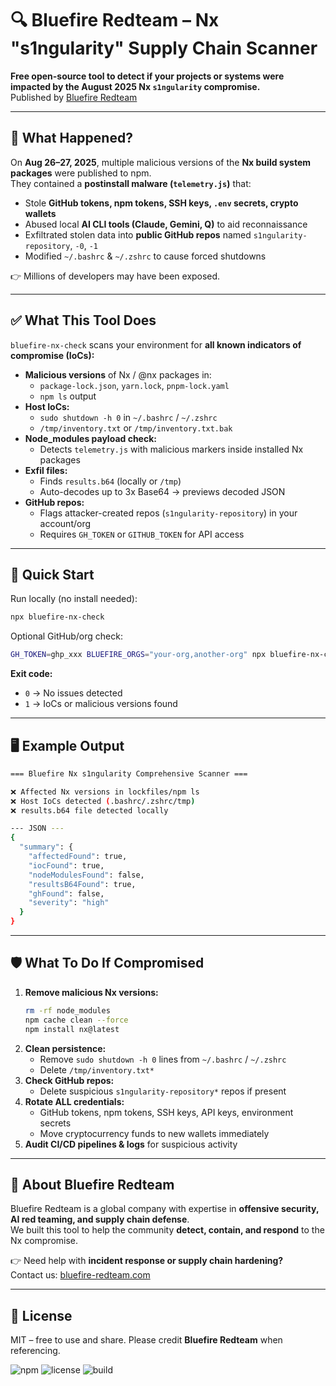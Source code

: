 # 🔍 Bluefire Redteam – Nx "s1ngularity" Supply Chain Scanner

**Free open-source tool to detect if your projects or systems were impacted by the August 2025 Nx `s1ngularity` compromise.**  
Published by [Bluefire Redteam](https://bluefire-redteam.com)

---

## 🚨 What Happened?
On **Aug 26–27, 2025**, multiple malicious versions of the **Nx build system packages** were published to npm.  
They contained a **postinstall malware (`telemetry.js`)** that:
- Stole **GitHub tokens, npm tokens, SSH keys, `.env` secrets, crypto wallets**
- Abused local **AI CLI tools (Claude, Gemini, Q)** to aid reconnaissance
- Exfiltrated stolen data into **public GitHub repos** named `s1ngularity-repository`, `-0`, `-1`
- Modified `~/.bashrc` & `~/.zshrc` to cause forced shutdowns  

👉 Millions of developers may have been exposed.

---

## ✅ What This Tool Does
`bluefire-nx-check` scans your environment for **all known indicators of compromise (IoCs):**

- **Malicious versions** of Nx / @nx packages in:
  - `package-lock.json`, `yarn.lock`, `pnpm-lock.yaml`
  - `npm ls` output
- **Host IoCs:**
  - `sudo shutdown -h 0` in `~/.bashrc` / `~/.zshrc`
  - `/tmp/inventory.txt` or `/tmp/inventory.txt.bak`
- **Node_modules payload check:**
  - Detects `telemetry.js` with malicious markers inside installed Nx packages
- **Exfil files:**
  - Finds `results.b64` (locally or `/tmp`)  
  - Auto-decodes up to 3x Base64 → previews decoded JSON
- **GitHub repos:**
  - Flags attacker-created repos (`s1ngularity-repository`) in your account/org  
  - Requires `GH_TOKEN` or `GITHUB_TOKEN` for API access

---

## 🚀 Quick Start

Run locally (no install needed):

```bash
npx bluefire-nx-check
```

Optional GitHub/org check:

```bash
GH_TOKEN=ghp_xxx BLUEFIRE_ORGS="your-org,another-org" npx bluefire-nx-check
```

**Exit code:**  
- `0` → No issues detected  
- `1` → IoCs or malicious versions found  

---

## 🖥️ Example Output

```bash
=== Bluefire Nx s1ngularity Comprehensive Scanner ===

❌ Affected Nx versions in lockfiles/npm ls
❌ Host IoCs detected (.bashrc/.zshrc/tmp)
❌ results.b64 file detected locally

--- JSON ---
{
  "summary": {
    "affectedFound": true,
    "iocFound": true,
    "nodeModulesFound": false,
    "resultsB64Found": true,
    "ghFound": false,
    "severity": "high"
  }
}
```

---

## 🛡️ What To Do If Compromised
1. **Remove malicious Nx versions:**
   ```bash
   rm -rf node_modules
   npm cache clean --force
   npm install nx@latest
   ```
2. **Clean persistence:**
   - Remove `sudo shutdown -h 0` lines from `~/.bashrc` / `~/.zshrc`
   - Delete `/tmp/inventory.txt*`
3. **Check GitHub repos:**  
   - Delete suspicious `s1ngularity-repository*` repos if present
4. **Rotate ALL credentials:**  
   - GitHub tokens, npm tokens, SSH keys, API keys, environment secrets
   - Move cryptocurrency funds to new wallets immediately
5. **Audit CI/CD pipelines & logs** for suspicious activity

---

## 🏢 About Bluefire Redteam
Bluefire Redteam is a global company with expertise in **offensive security, AI red teaming, and supply chain defense**.  
We built this tool to help the community **detect, contain, and respond** to the Nx compromise.

👉 Need help with **incident response or supply chain hardening?**  
Contact us: [bluefire-redteam.com](https://bluefire-redteam.com)

---

## 📜 License
MIT – free to use and share. Please credit **Bluefire Redteam** when referencing.


![npm](https://img.shields.io/npm/v/bluefire-nx-check)
![license](https://img.shields.io/github/license/bluefire-redteam/bluefire-nx-check)
![build](https://img.shields.io/github/actions/workflow/status/bluefire-redteam/bluefire-nx-check/ci.yml?branch=main)

